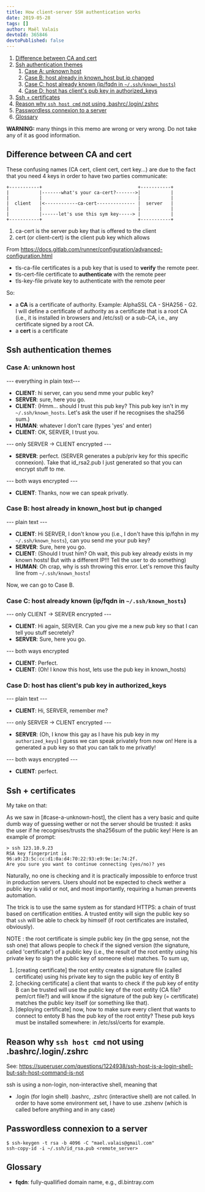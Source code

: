 ```yaml
---
title: How client-server SSH authentication works
date: 2019-05-28
tags: []
author: Maël Valais
devtoId: 365846
devtoPublished: false
---
```


1. [Difference between CA and cert](#difference-between-ca-and-cert)
2. [Ssh authentication themes](#ssh-authentication-themes)
   1. [Case A: unknown host](#case-a-unknown-host)
   2. [Case B: host already in known_host but ip changed](#case-b-host-already-in-known_host-but-ip-changed)
   3. [Case C: host already known (ip/fqdn in `~/.ssh/known_hosts`)](#case-c-host-already-known-ipfqdn-in-sshknown_hosts)
   4. [Case D: host has client's pub key in authorized_keys](#case-d-host-has-clients-pub-key-in-authorized_keys)
3. [Ssh + certificates](#ssh--certificates)
4. [Reason why `ssh host cmd` not using .bashrc/.login/.zshrc](#reason-why-ssh-host-cmd-not-using-bashrcloginzshrc)
5. [Passwordless connexion to a server](#passwordless-connexion-to-a-server)
6. [Glossary](#glossary)

**WARNING:** many things in this memo are wrong or very wrong. Do not take any of it as good information.

## Difference between CA and cert

These confusing names (CA cert, client cert, cert key...) are due to the fact that you need 4 keys in order to have two parties communicate:

```plain
+-----------+                                   +-----------+
|           |-------what's your ca-cert?------->|           |
|           |                                   |           |
|  client   |<------------ca-cert-------------- |  server   |
|           |                                   |           |
|           |------let's use this sym key-----> |           |
+-----------+                                   +-----------+
```

1. ca-cert is the server pub key that is offered to the client
2. cert (or client-cert) is the client pub key which allows

From <https://docs.gitlab.com/runner/configuration/advanced-configuration.html>

- tls-ca-file certificates is a pub key that is used to **verify** the remote peer.
- tls-cert-file certificate to **authenticate** with the remote peer
- tls-key-file private key to authenticate with the remote peer

So:

- a **CA** is a certificate of authority. Example: AlphaSSL CA - SHA256 - G2. I will define a certificate of authority as a certificate that is a root CA (i.e., it is installed in browsers and /etc/ssl) or a sub-CA, i.e., any certificate signed by a root CA.
- a **cert** is a certificate

## Ssh authentication themes

### Case A: unknown host

--- everything in plain text---

- **CLIENT**: hi server, can you send mme your public key?
- **SERVER**: sure, here you go.
- **CLIENT**: (Hmm... should I trust this pub key? This pub key isn't in my `~/.ssh/known_hosts`. Let's ask the user if he recognises the sha256 sum.)
- **HUMAN**: whatever I don't care (types 'yes' and enter)
- **CLIENT**: OK, SERVER, I trust you.

--- only SERVER -> CLIENT encrypted ---

- **SERVER**: perfect. (SERVER generates a pub/priv key for this specific connexion). Take that id_rsa2.pub I just generated so that you can encrypt stuff to me.

--- both ways encrypted ---

- **CLIENT**: Thanks, now we can speak privatly.

### Case B: host already in known_host but ip changed

--- plain text ---

- **CLIENT**: Hi SERVER, I don't know you (i.e., I don't have this ip/fqhn in my `~/.ssh/known_hosts`), can you send me your pub key?
- **SERVER**: Sure, here you go.
- **CLIENT**: (Should I trust him? Oh wait, this pub key already exists in my known hosts! But with a different IP!!! Tell the user to do something)
- **HUMAN**: Oh crap, why is ssh throwing this error. Let's remove this faulty line from `~/.ssh/known_hosts`!

Now, we can go to Case B.

### Case C: host already known (ip/fqdn in `~/.ssh/known_hosts`)

--- only CLIENT -> SERVER encrypted ---

- **CLIENT**: Hi again, SERVER. Can you give me a new pub key so that I can tell you stuff secretely?
- **SERVER**: Sure, here you go.

--- both ways encrypted

- **CLIENT**: Perfect.
- **CLIENT**: (Oh! I know this host, lets use the pub key in known_hosts)

### Case D: host has client's pub key in authorized_keys

--- plain text ---

- **CLIENT**: Hi, SERVER, remember me?

--- only SERVER -> CLIENT encrypted ---

- **SERVER**: (Oh, I know this gay as I have his pub key in my `authorized_keys`) I guess we can speak privately from now on! Here is a generated a pub key so that you can talk to me privatly!

--- both ways encrypted ---

- **CLIENT**: perfect.

## Ssh + certificates

My take on that:

As we saw in [#case-a-unknown-host], the client has a very basic and quite dumb way of guessing wether or not the server should be trusted: it asks the user if he recognises/trusts the sha256sum of the public key! Here is an example of prompt:

```shell
> ssh 123.10.9.23
RSA key fingerprint is 96:a9:23:5c:cc:d1:0a:d4:70:22:93:e9:9e:1e:74:2f.
Are you sure you want to continue connecting (yes/no)? yes
```

Naturally, no one is checking and it is practically impossible to enforce trust in production servers. Users should not be expected to check wether a public key is valid or not, and most importantly, requiring a human prevents automation.

The trick is to use the same system as for standard HTTPS: a chain of trust based on certification entities. A trusted entity will sign the public key so that `ssh` will be able to check by himself (if root certificates are installed, obviously).

NOTE : the root certificate is simple public key (in the gpg sense, not the ssh one) that allows people to check if the signed version (the signature, called 'certificate') of a public key (i.e., the result of the root entity using his private key to sign the public key of someone else) matches. To sum up,

1. [creating certificate] the root entity creates a signature file (called certificate) using his private key to sign the public key of entity B
2. [checking certificate] a client that wants to check if the pub key of entity B can be trusted will use the public key of the root entity (CA file? pem/crt file?) and will know if the signature of the pub key (= certificate) matches the public key itself (or something like that).
3. [deploying certificate] now, how to make sure every client that wants to connect to entoty B has the pub key of the root entity? These pub keys must be installed somewhere: in /etc/ssl/certs for example.

## Reason why `ssh host cmd` not using .bashrc/.login/.zshrc

See: <https://superuser.com/questions/1224938/ssh-host-is-a-login-shell-but-ssh-host-command-is-not>

ssh is using a non-login, non-interactive shell, meaning that

- .login (for login shell) .bashrc, .zshrc (interactive shell) are not called. In order to have some environment set, I have to use .zshenv (which is called before anything and in any case)

## Passwordless connexion to a server

```shell
$ ssh-keygen -t rsa -b 4096 -C "mael.valais@gmail.com"
ssh-copy-id -i ~/.ssh/id_rsa.pub <remote_server>
```

## Glossary

- **fqdn**: fully-quallified domain name, e.g., dl.bintray.com
